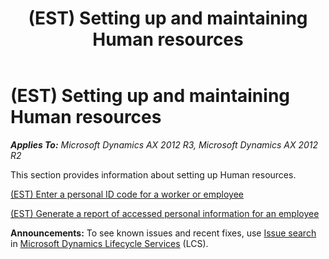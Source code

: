 ﻿---
title: (EST) Setting up and maintaining Human resources
TOCTitle: (EST) Setting up and maintaining Human resources
ms:assetid: 51c20225-791c-4f05-b291-c616dec2c279
ms:mtpsurl: https://technet.microsoft.com/en-us/library/JJ710839(v=AX.60)
ms:contentKeyID: 49385235
ms.date: 04/18/2014
mtps_version: v=AX.60
---

# (EST) Setting up and maintaining Human resources 


_**Applies To:** Microsoft Dynamics AX 2012 R3, Microsoft Dynamics AX 2012 R2_

This section provides information about setting up Human resources.

[(EST) Enter a personal ID code for a worker or employee](est-enter-a-personal-id-code-for-a-worker-or-employee.md)

[(EST) Generate a report of accessed personal information for an employee](est-generate-a-report-of-accessed-personal-information-for-an-employee.md)

  
**Announcements:** To see known issues and recent fixes, use [Issue search](http://go.microsoft.com/fwlink/?linkid=389258) in [Microsoft Dynamics Lifecycle Services](http://go.microsoft.com/fwlink/?linkid=306505) (LCS).

